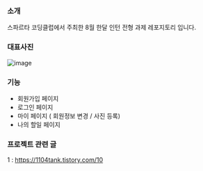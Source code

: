  ### 소개 

스파르타 코딩클럽에서 주최한 8월 한달 인턴 전형 과제 레포지토리 입니다. 
 

 ### 대표사진

 ![image](https://github.com/user-attachments/assets/a860bf68-b42c-4a64-8976-3a6ca9df8b4b)



### 기능

- 회원가입 페이지
- 로그인 페이지
- 마이 페이지 ( 회원정보 변경 / 사진 등록)
- 나의 할일 페이지


### 프로젝트 관련 글 

1 : https://1104tank.tistory.com/10

 










